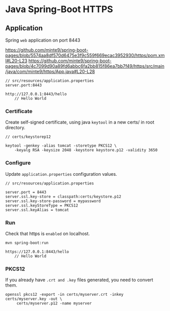 # Java Spring-Boot HTTPS

## Application

Spring `web` application on port 8443

https://github.com/minte9/spring-boot-pages/blob/5574aa8df570d6475e3f9c559f669ecac3952930/https/pom.xml#L20-L23
https://github.com/minte9/spring-boot-pages/blob/4c7099d90a89fd6abbc6fa2bb815f86ea7bb7f49/https/src/main/java/com/minte9/https/App.java#L20-L28

~~~
// src/resources/application.properties
server.port:8443

http://127.0.0.1:8443/hello
    // Hello World
~~~

### Certificate

Create self-signed certificate, using java `keytool` in a new certs/ in root directory.
~~~
// certs/keystorep12

keytool -genkey -alias tomcat -storetype PKCS12 \
    -keyalg RSA -keysize 2048 -keystore keystore.p12 -validity 3650
~~~

### Configure

Update `application.properties` configuration values.
~~~
// src/resources/application.properties

server.port = 8443
server.ssl.key-store = classpath:certs/keystore.p12
server.ssl.key-store-password = mypassword
server.ssl.keyStoreType = PKCS12
server.ssl.keyAlias = tomcat
~~~

### Run

Check that https is `enabled` on localhost.
~~~
mvn spring-boot:run

https://127.0.0.1:8443/hello
    // Hello World
~~~

### PKCS12

If you already have `.crt and .key` files generated, you need to convert them.
~~~
openssl pkcs12 -export -in certs/myserver.crt -inkey certs/myserver.key -out \
     certs/myserver.p12 -name myserver
~~~
